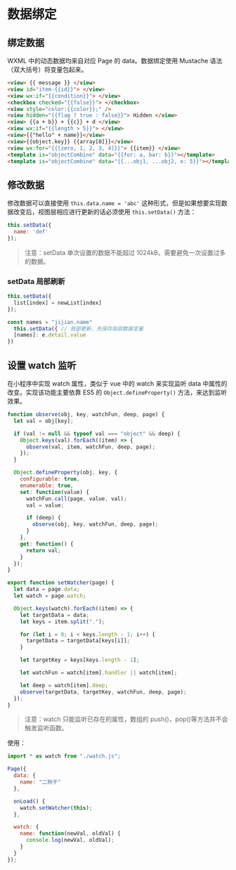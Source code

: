 # 数据绑定
## 绑定数据
WXML 中的动态数据均来自对应 Page 的 data。数据绑定使用 Mustache 语法（双大括号）将变量包起来。

``` html
<view> {{ message }} </view>
<view id="item-{{id}}"> </view>
<view wx:if="{{condition}}"> </view>
<checkbox checked="{{false}}"> </checkbox>
<view style="color:{{color}};" />
<view hidden="{{flag ? true : false}}"> Hidden </view>
<view> {{a + b}} + {{c}} + d </view>
<view wx:if="{{length > 5}}"> </view>
<view>{{"hello" + name}}</view>
<view>{{object.key}} {{array[0]}}</view>
<view wx:for="{{[zero, 1, 2, 3, 4]}}"> {{item}} </view>
<template is="objectCombine" data="{{for: a, bar: b}}"></template>
<template is="objectCombine" data="{{...obj1, ...obj2, e: 5}}"></template>
```

## 修改数据
修改数据可以直接使用 `this.data.name = 'abc'` 这种形式，但是如果想要实现数据改变后，视图层相应进行更新的话必须使用 `this.setData()` 方法：

``` js
this.setData({
  name: 'def'
});
```

> 注意：setData 单次设置的数据不能超过 1024kB，需要避免一次设置过多的数据。

### setData 局部刷新
``` js
this.setData({
  list[index] = newList[index]
});

const names = "jijian.name"
  this.setData({ // 局部更新，先保存局部数据变量
  [names]: e.detail.value
})
```

## 设置 watch 监听
在小程序中实现 watch 属性，类似于 vue 中的 watch 来实现监听 data 中属性的改变。​​实现该功能主要依靠 ES5 的 `Object.defineProperty()` 方法，来达到监听效果。

``` js
function observe(obj, key, watchFun, deep, page) {
  let val = obj[key];

  if (val != null && typeof val === "object" && deep) {
    Object.keys(val).forEach((item) => {
      observe(val, item, watchFun, deep, page);
    });
  }

  Object.defineProperty(obj, key, {
    configurable: true,
    enumerable: true,
    set: function(value) {
      watchFun.call(page, value, val);
      val = value;

      if (deep) {
        observe(obj, key, watchFun, deep, page);
      }
    },
    get: function() {
      return val;
    }
  });
}

export function setWatcher(page) {
  let data = page.data;
  let watch = page.watch;

  Object.keys(watch).forEach((item) => {
    let targetData = data;
    let keys = item.split(".");

    for (let i = 0; i < keys.length - 1; i++) {
      targetData = targetData[keys[i]];
    }

    let targetKey = keys[keys.length - 1];

    let watchFun = watch[item].handler || watch[item];

    let deep = watch[item].deep;
    observe(targetData, targetKey, watchFun, deep, page);
  });
}
```

> 注意：watch 只能监听已存在的属性，数组的 push()，pop()等方法并不会触发监听函数。

使用：

``` js
import * as watch from "./watch.js";

Page({
  data: {
    name: "二狗子"
  },

  onLoad() {
    watch.setWatcher(this);
  },

  watch: {
    name: function(newVal, oldVal) {
      console.log(newVal, oldVal);
    }
  }
});
```
